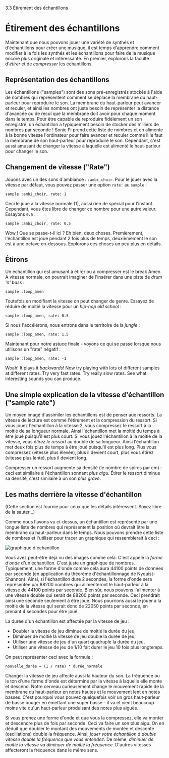 3.3 Étirement des échantillons

# Étirement des échantillons

Maintenant que nous pouvons jouer une variété de synthés et d'échantillons pour créer une musique, il est temps d'apprendre comment modifier à la fois les synthés et les échantillons pour faire de la musique encore plus originale et intéressante. En premier, explorons la faculté d'*étirer* et de *compresser* les échantillons.

## Représentation des échantillons

Les échantillons ("samples") sont des sons pré-enregistrés stockés à l'aide de nombres qui représentent comment se déplace la membrane du haut-parleur pour reproduire le son. La membrane du haut-parleur peut avancer et reculer, et ainsi les nombres ont juste besoin de représenter la distance d'avancée ou de recul que la membrane doit avoir pour chaque moment dans le temps. Pour être capable de reproduire fidèlement un son enregistré, un échantillon a typiquement besoin de stocker des milliers de nombres par seconde ! Sonic Pi prend cette liste de nombres et en alimente à la bonne vitesse l'ordinateur pour faire avancer et reculer comme il le faut la membrane de son haut-parleur pour reproduire le son. Cependant, c'est aussi amusant de changer la vitesse à laquelle est alimenté le haut-parleur pour changer le son.

## Changement de vitesse ("Rate")

Jouons avec un des sons d'ambiance : `:ambi_choir`. Pour le jouer avec la vitesse par défaut, vous pouvez passer une option `rate:` au `sample` :

```
sample :ambi_choir, rate: 1
```

Ceci le joue à la vitesse normale (1), aussi rien de spécial pour l'instant. Cependant, vous êtes libre de changer ce nombre pour une autre valeur. Essayons `0.5` :

```
sample :ambi_choir, rate: 0.5
```

Wow ! Que se passe-t-il ici ? Eh bien, deux choses. Premièrement, l'échantillon est joué pendant 2 fois plus de temps, deuxièmement le son est à une octave en-dessous. Explorons ces choses un peu plus en détails.

## Étirons

Un échantillon qui est amusant à étirer ou à compresser est le break Amen. A vitesse normale, on pourrait imaginer de l'insérer dans une piste de *drum 'n' bass* :

```
sample :loop_amen
```

Toutefois en modifiant la vitesse on peut changer de genre. Essayez de réduire de moitié la vitesse pour un *hip-hop old school* :

```
sample :loop_amen, rate: 0.5
```

Si nous l'accélérons, nous entrons dans le territoire de la *jungle* :

```
sample :loop_amen, rate: 1.5
```

Maintenant pour notre astuce finale - voyons ce qui se passe lorsque nous utilisons un "rate" négatif :

```
sample :loop_amen, rate: -1
```

Woah! It plays it *backwards*! Now try playing with lots of different samples at different rates. Try very fast rates. Try really slow rates. See what interesting sounds you can produce.

## Une simple explication de la vitesse d'échantillon ("sample rate")

Un moyen imagé d'assimiler les échantillons est de penser aux ressorts. La vitesse de lecture est comme l'étirement et la compression du ressort. Si vous jouez l'échantillon à la vitesse 2, vous compressez le ressort à la moitié de sa longueur normale. Ainsi l'échantillon met la moitié du temps à être joué puisqu'il est plus court. Si vous jouez l'échantillon à la moitié de la vitesse, vous *étirez le ressort* au double de sa longueur. Ainsi l'échantillon met deux fois plus de temps à être joué puisqu'il est plus long. Plus vous compressez (vitesse plus élevée), plus il devient court, plus vous étirez (vitesse plus lente), plus il devient long.

Compresser un ressort augmente sa densité (le nombre de spires par cm) : ceci est similaire à l'échantillon sonnant *plus aigu*. Étirer le ressort diminue sa densité, c'est similaire à un son *plus grave*.


## Les maths derrière la vitesse d'échantillon

(Cette section est fournie pour ceux que les détails intéressent. Soyez libre de la sauter...)

Comme nous l'avons vu ci-dessus, un échantillon est représenté par une longue liste de nombres qui représentent la position où devrait être la membrane du haut-parleur dans le temps. Nous pouvons prendre cette liste de nombres et l'utiliser pour tracer un graphique qui ressemblerait à ceci :

![graphique d'échantillon](../../../etc/doc/images/tutorial/sample.png)

Vous avez peut-être déjà vu des images comme cela. C'est appelé la *forme d'onde* d'un échantillon. C'est juste un graphique de nombres. Typiquement, une forme d'onde comme cela aura 44100 points de données par seconde (en application du théorème d'échantillonnage de Nyquist-Shannon). Ainsi, si l'échantillon dure 2 secondes, la forme d'onde sera représentée par 88200 nombres qui alimenteront le haut-parleur à la vitesse de 44100 points par seconde. Bien sûr, nous pouvons l'alimenter à une vitesse double qui serait de 88200 points par seconde. Ceci prendrait ainsi une seconde seulement à être joué. Nous pourrions aussi le jouer à la moitié de la vitesse qui serait donc de 22050 points par seconde, en prenant 4 secondes pour être joué.

La durée d'un échantillon est affectée par la vitesse de jeu :

* Doubler la vitesse de jeu diminue de moitié la durée du jeu,
* Diminuer de moitié la vitesse de jeu double la durée de jeu,
* Utiliser une vitesse de jeu d'un quart quadruple la durée du jeu,
* Utiliser une vitesse de jeu de 1/10 fait durer le jeu 10 fois plus longtemps.

On peut représenter ceci avec la formule :

```
nouvelle_durée = (1 / rate) * durée_normale 
```

Changer la vitesse de jeu affecte aussi la hauteur du son. La fréquence ou le ton d'une forme d'onde est déterminé par la vitesse à laquelle elle monte et descend. Notre cerveau curieusement change le mouvement rapide de la membrane du haut-parleur en notes hautes et le mouvement lent en notes basses. C'est pourquoi vous pouvez quelquefois voir un gros haut-parleur de basse bouger en émettant une super basse - il va et vient beaucoup moins vite qu'un haut-parleur produisant des notes plus aiguës.

Si vous prenez une forme d'onde et que vous la compressez, elle va monter et descendre plus de fois par seconde. Ceci va faire un son plus aigu. On en déduit que doubler le montant des mouvements de montée et descente (oscillations) double la fréquence. Ainsi, *jouer votre échantillon à double vitesse double la fréquence que vous entendez*. De même, *diminuer de moitié la vitesse va diminuer de moitié la fréquence*. D'autres vitesses affecteront la fréquence dans le même sens.
